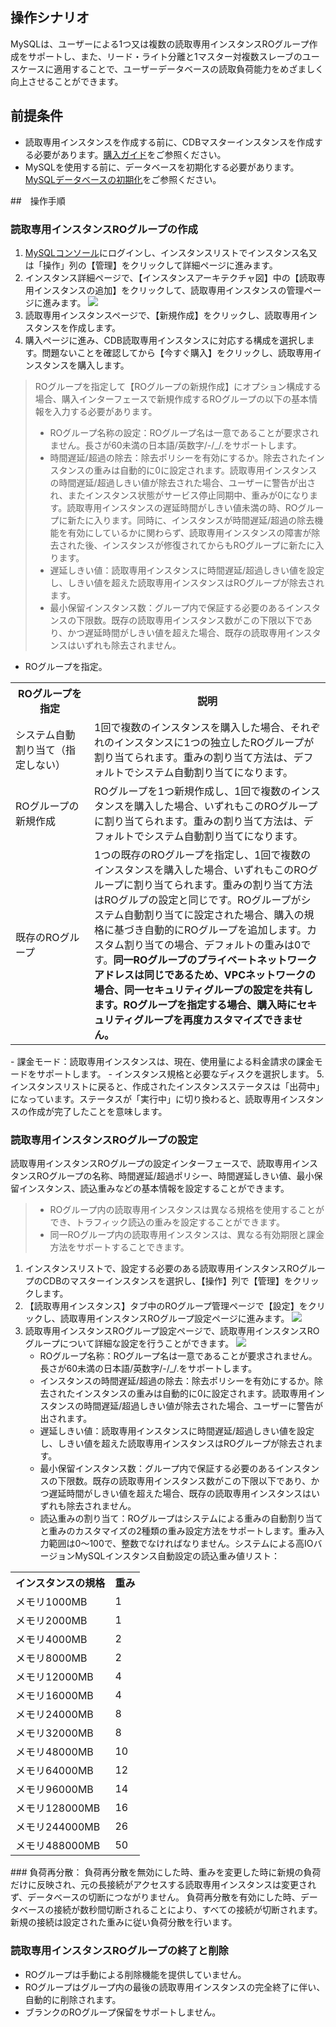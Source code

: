 ## 操作シナリオ
MySQLは、ユーザーによる1つ又は複数の読取専用インスタンスROグループ作成をサポートし、また、リード・ライト分離と1マスター対複数スレーブのユースケースに適用することで、ユーザーデータベースの読取負荷能力をめざましく向上させることができます。

## 前提条件
- 読取専用インスタンスを作成する前に、CDBマスターインスタンスを作成する必要があります。[購入ガイド](https://intl.cloud.tencent.com/document/product/236/5160)をご参照ください。
- MySQLを使用する前に、データベースを初期化する必要があります。[MySQLデータベースの初期化](/doc/product/236/3128)をご参照ください。

##　操作手順

### 読取専用インスタンスROグループの作成
1. [MySQLコンソール](https://console.cloud.tencent.com/cdb/ )にログインし、インスタンスリストでインスタンス名又は「操作」列の【管理】をクリックして詳細ページに進みます。
2. インスタンス詳細ページで、【インスタンスアーキテクチャ図】中の【読取専用インスタンスの追加】をクリックして、読取専用インスタンスの管理ページに進みます。
![](https://main.qcloudimg.com/raw/83e817ae1b9205d6cdf061684f7d3c12.png)
3. 読取専用インスタンスページで、【新規作成】をクリックし、読取専用インスタンスを作成します。
4. 購入ページに進み、CDB読取専用インスタンスに対応する構成を選択します。問題ないことを確認してから【今すぐ購入】をクリックし、読取専用インスタンスを購入します。
>ROグループを指定して【ROグループの新規作成】にオプション構成する場合、購入インターフェースで新規作成するROグループの以下の基本情報を入力する必要があります。
>- ROグループ名称の設定：ROグループ名は一意であることが要求されません。長さが60未満の日本語/英数字/-/_/.をサポートします。
>- 時間遅延/超過の除去：除去ポリシーを有効にするか。除去されたインスタンスの重みは自動的に0に設定されます。読取専用インスタンスの時間遅延/超過しきい値が除去された場合、ユーザーに警告が出され、またインスタンス状態がサービス停止同期中、重みが0になります。読取専用インスタンスの遅延時間がしきい値未満の時、ROグループに新たに入ります。同時に、インスタンスが時間遅延/超過の除去機能を有効にしているかに関わらず、読取専用インスタンスの障害が除去された後、インスタンスが修復されてからもROグループに新たに入ります。
>- 遅延しきい値：読取専用インスタンスに時間遅延/超過しきい値を設定し、しきい値を超えた読取専用インスタンスはROグループが除去されます。
>- 最小保留インスタンス数：グループ内で保証する必要のあるインスタンスの下限数。既存の読取専用インスタンス数がこの下限以下であり、かつ遅延時間がしきい値を超えた場合、既存の読取専用インスタンスはいずれも除去されません。
>
>[](https://main.qcloudimg.com/raw/080eae0860b13115d0151f4414c4b63a.png)
>
 - ROグループを指定。
 <table>
  <tr>
    <th width="25%">ROグループを指定</th>
    <th width="75%">説明</th>
  </tr>
  <tr>
    <td>システム自動割り当て（指定しない）</td>
    <td>1回で複数のインスタンスを購入した場合、それぞれのインスタンスに1つの独立したROグループが割り当てられます。重みの割り当て方法は、デフォルトでシステム自動割り当てになります。</td>
  </tr>
  <tr>
    <td>ROグループの新規作成</td>
    <td>ROグループを1つ新規作成し、1回で複数のインスタンスを購入した場合、いずれもこのROグループに割り当てられます。重みの割り当て方法は、デフォルトでシステム自動割り当てになります。</td>
  </tr>
  <tr>
    <td>既存のROグループ</td>
    <td>1つの既存のROグループを指定し、1回で複数のインスタンスを購入した場合、いずれもこのROグループに割り当てられます。重みの割り当て方法はROグルプの設定と同じです。ROグループがシステム自動割り当てに設定された場合、購入の規格に基づき自動的にROグループを追加します。カスタム割り当ての場合、デフォルトの重みは0です。<b>同一ROグループのプライベートネットワークアドレスは同じであるため、VPCネットワークの場合、同一セキュリティグループの設定を共有します。ROグループを指定する場合、購入時にセキュリティグループを再度カスタマイズできません。</b></td>
  </tr>
</table>
 - 課金モード：読取専用インスタンスは、現在、使用量による料金請求の課金モードをサポートします。
 - インスタンス規格と必要なディスクを選択します。
5. インスタンスリストに戻ると、作成されたインスタンスステータスは「出荷中」になっています。ステータスが「実行中」に切り換わると、読取専用インスタンスの作成が完了したことを意味します。


### 読取専用インスタンスROグループの設定
読取専用インスタンスROグループの設定インターフェースで、読取専用インスタンスROグループの名称、時間遅延/超過ポリシー、時間遅延しきい値、最小保留インスタンス、読込重みなどの基本情報を設定することができます。
>
>- ROグループ内の読取専用インスタンスは異なる規格を使用することができ、トラフィック読込の重みを設定することができます。
>- 同一ROグループ内の読取専用インスタンスは、異なる有効期限と課金方法をサポートすることできます。
>
1. インスタンスリストで、設定する必要のある読取専用インスタンスROグループのCDBのマスターインスタンスを選択し、【操作】列で【管理】をクリックします。
2. 【読取専用インスタンス】タブ中のROグループ管理ページで【設定】をクリックし、読取専用インスタンスROグループ設定ページに進みます。
![](https://main.qcloudimg.com/raw/f03a6fc7e5460181e1e933157b4922cb.png)
3. 読取専用インスタンスROグループ設定ページで、読取専用インスタンスROグループについて詳細な設定を行うことができます。
![](https://main.qcloudimg.com/raw/94a42aa7ed813d8ba68560c40749998f.png)
   - ROグループ名称：ROグループ名は一意であることが要求されません。長さが60未満の日本語/英数字/-/_/.をサポートします。
   - インスタンスの時間遅延/超過の除去：除去ポリシーを有効にするか。除去されたインスタンスの重みは自動的に0に設定されます。読取専用インスタンスの時間遅延/超過しきい値が除去された場合、ユーザーに警告が出されます。
   - 遅延しきい値：読取専用インスタンスに時間遅延/超過しきい値を設定し、しきい値を超えた読取専用インスタンスはROグループが除去されます。
   - 最小保留インスタンス数：グループ内で保証する必要のあるインスタンスの下限数。既存の読取専用インスタンス数がこの下限以下であり、かつ遅延時間がしきい値を超えた場合、既存の読取専用インスタンスはいずれも除去されません。
   - 読込重みの割り当て：ROグループはシステムによる重みの自動割り当てと重みのカスタマイズの2種類の重み設定方法をサポートします。重み入力範囲は0～100で、整数でなければなりません。システムによる高IOバージョンMySQLインスタンス自動設定の読込重み値リスト：
<table>
  <tr>
    <th>インスタンスの規格</th>
    <th>重み</th>
  </tr>
  <tr>
		<td>メモリ1000MB</td>
		<td>1</td>
  </tr>
  <tr>
		<td>メモリ2000MB</td>
		<td>1</td>
  </tr>
  <tr>
		<td>メモリ4000MB</td>
		<td>2</td>
  </tr>
	  <tr>
		<td>メモリ8000MB</td>
		<td>2</td>
  </tr>
	  <tr>
		<td>メモリ12000MB</td>
		<td>4</td>
  </tr>
	  <tr>
		<td>メモリ16000MB</td>
		<td>4</td>
  </tr>
	  <tr>
		<td>メモリ24000MB</td>
		<td>8</td>
  </tr>
	  <tr>
		<td>メモリ32000MB</td>
		<td>8</td>
  </tr>
	  <tr>
		<td>メモリ48000MB</td>
		<td>10</td>
  </tr>
	  <tr>
		<td>メモリ64000MB</td>
		<td>12</td>
  </tr>
	  <tr>
		<td>メモリ96000MB</td>
		<td>14</td>
  </tr>
	  <tr>
		<td>メモリ128000MB</td>
		<td>16</td>
  </tr>
	  <tr>
		<td>メモリ244000MB</td>
		<td>26</td>
  </tr>  <tr>
		<td>メモリ488000MB</td>
		<td>50</td>
  </tr>
</table> 
 ### 負荷再分散：
 負荷再分散を無効にした時、重みを変更した時に新規の負荷だけに反映され、元の長接続がアクセスする読取専用インスタンスは変更されず、データベースの切断につながりません。
  負荷再分散を有効にした時、データベースの接続が数秒間切断されることにより、すべての接続が切断されます。新規の接続は設定された重みに従い負荷分散を行います。

### 読取専用インスタンスROグループの終了と削除
- ROグループは手動による削除機能を提供していません。
- ROグループはグループ内の最後の読取専用インスタンスの完全終了に伴い、自動的に削除されます。
- ブランクのROグループ保留をサポートしません。

